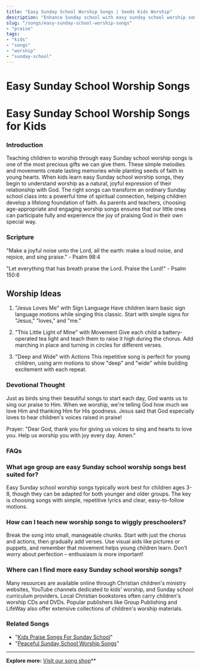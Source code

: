 ```yaml
---
title: "Easy Sunday School Worship Songs | Seeds Kids Worship"
description: "Enhance Sunday school with easy sunday school worship songs that teach faith through music. Educational worship resources for children."
slug: "/songs/easy-sunday-school-worship-songs"
- "praise"
tags:
- "kids"
- "songs"
- "worship"
- "sunday-school"
---
```


# Easy Sunday School Worship Songs

# Easy Sunday School Worship Songs for Kids

### Introduction
Teaching children to worship through easy Sunday school worship songs is one of the most precious gifts we can give them. These simple melodies and movements create lasting memories while planting seeds of faith in young hearts. When kids learn easy Sunday school worship songs, they begin to understand worship as a natural, joyful expression of their relationship with God. The right songs can transform an ordinary Sunday school class into a powerful time of spiritual connection, helping children develop a lifelong foundation of faith. As parents and teachers, choosing age-appropriate and engaging worship songs ensures that our little ones can participate fully and experience the joy of praising God in their own special way.

### Scripture
"Make a joyful noise unto the Lord, all the earth: make a loud noise, and rejoice, and sing praise." - Psalm 98:4

"Let everything that has breath praise the Lord. Praise the Lord!" - Psalm 150:6

## Worship Ideas
1. "Jesus Loves Me" with Sign Language
Have children learn basic sign language motions while singing this classic. Start with simple signs for "Jesus," "loves," and "me."

2. "This Little Light of Mine" with Movement
Give each child a battery-operated tea light and teach them to raise it high during the chorus. Add marching in place and turning in circles for different verses.

3. "Deep and Wide" with Actions
This repetitive song is perfect for young children, using arm motions to show "deep" and "wide" while building excitement with each repeat.

### Devotional Thought
Just as birds sing their beautiful songs to start each day, God wants us to sing our praise to Him. When we worship, we're telling God how much we love Him and thanking Him for His goodness. Jesus said that God especially loves to hear children's voices raised in praise!

Prayer: "Dear God, thank you for giving us voices to sing and hearts to love you. Help us worship you with joy every day. Amen."

### FAQs

### What age group are easy Sunday school worship songs best suited for?
Easy Sunday school worship songs typically work best for children ages 3-8, though they can be adapted for both younger and older groups. The key is choosing songs with simple, repetitive lyrics and clear, easy-to-follow motions.

### How can I teach new worship songs to wiggly preschoolers?
Break the song into small, manageable chunks. Start with just the chorus and actions, then gradually add verses. Use visual aids like pictures or puppets, and remember that movement helps young children learn. Don't worry about perfection – enthusiasm is more important!

### Where can I find more easy Sunday school worship songs?
Many resources are available online through Christian children's ministry websites, YouTube channels dedicated to kids' worship, and Sunday school curriculum providers. Local Christian bookstores often carry children's worship CDs and DVDs. Popular publishers like Group Publishing and LifeWay also offer extensive collections of children's worship materials.

### Related Songs

- "[Kids Praise Songs For Sunday School](/songs/kids-praise-songs-for-sunday-school/)"
- "[Peaceful Sunday School Worship Songs](/songs/peaceful-sunday-school-worship-songs/)"

---

**Explore more:** [Visit our song shop](https://seedskidsworship.com/shop)**

<!-- Schema Markup -->
<script type="application/ld+json">
{
  "@context": "https://schema.org",
  "@type": "MusicRecording",
  "name": "Easy Sunday School Worship Songs",
  "byArtist": {
    "@type": "MusicGroup",
    "name": "Seeds Kids Worship"
  },
  "isFamilyFriendly": true,
  "url": "https://seedskidsworship.com/songs/easy-sunday-school-worship-songs/"
}
</script>